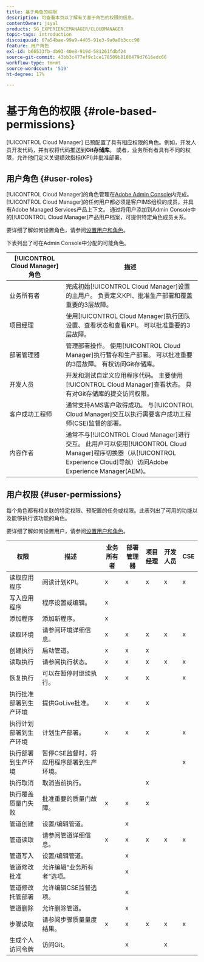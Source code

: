 ```yaml
---
title: 基于角色的权限
description: 可查看本页以了解有关基于角色的权限的信息。
contentOwner: jsyal
products: SG_EXPERIENCEMANAGER/CLOUDMANAGER
topic-tags: introduction
discoiquuid: 67a54bae-99a9-4405-91e3-9a0a8b3ccc98
feature: 用户角色
exl-id: b66533fb-db93-40e8-919d-581261fdbf24
source-git-commit: 43bb3c477ef9c1ce178509b8180479d7616edc66
workflow-type: tm+mt
source-wordcount: '519'
ht-degree: 17%

---
```


# 基于角色的权限 {#role-based-permissions}

[!UICONTROL Cloud Manager] 已预配置了具有相应权限的角色。例如，开发人员开发代码，并有权将代码推送到&#x200B;**Git存储库**。 或者，业务所有者具有不同的权限，允许他们定义关键绩效指标(KPI)并批准部署。

## 用户角色 {#user-roles}

[!UICONTROL Cloud Manager]的角色管理在[Adobe Admin Console](https://helpx.adobe.com/cn/enterprise/using/admin-console.html)内完成。 [!UICONTROL Cloud Manager]的任何用户都必须是客户IMS组织的成员，并具有Adobe Managed Services产品上下文。 通过将用户添加到Admin Console中的[!UICONTROL Cloud Manager]产品用户档案，可提供特定角色成员关系。

要详细了解如何设置角色，请参阅[设置用户和角色](setting-up-users-and-roles.md)。

下表列出了可在Admin Console中分配的可能角色。

| **[!UICONTROL Cloud Manager]角色** | **描述** |
|---|---|
| 业务所有者 | 完成初始[!UICONTROL Cloud Manager]设置的主用户。 负责定义KPI、批准生产部署和覆盖重要的3层故障。 |
| 项目经理 | 使用[!UICONTROL Cloud Manager]执行团队设置、查看状态和查看KPI。 可以批准重要的3层故障。 |
| 部署管理器 | 管理部署操作。 使用[!UICONTROL Cloud Manager]执行暂存和生产部署。 可以批准重要的3层故障。 有权访问Git存储库。 |
| 开发人员 | 开发和测试自定义应用程序代码。 主要使用[!UICONTROL Cloud Manager]查看状态。 具有对Git存储库的提交访问权限。 |
| 客户成功工程师 | 通常支持AMS客户取得成功。 与[!UICONTROL Cloud Manager]交互以执行需要客户成功工程师(CSE)监督的部署。 |
| 内容作者 | 通常不与[!UICONTROL Cloud Manager]进行交互。 此用户可以使用[!UICONTROL Cloud Manager]程序切换器（从[!UICONTROL Experience Cloud]导航）访问Adobe Experience Manager(AEM)。 |

## 用户权限 {#user-permissions}

每个角色都有相关联的特定权限、预配置的任务或权限。此表列出了可用的功能以及能够执行该功能的角色。

要详细了解如何设置用户，请参阅[设置用户和角色](setting-up-users-and-roles.md)。

| 权限 | 描述 | 业务所有者 | 部署管理器 | 项目经理 | 开发人员 | CSE |
|--- |--- |--- |--- |--- |--- |--- |
| 读取应用程序 | 阅读计划KPI。 | x | x | x | x | x |
| 写入应用程序 | 程序设置或编辑。 | x |  |  |  |  |
| 添加程序 | 添加新程序。 | x |  |  |  |  |
| 读取环境 | 请参阅环境详细信息。 | x | x | x | x | x |
| 创建执行 | 启动管道。 | x | x | x |  |  |
| 读取执行 | 请参阅执行状态。 | x | x | x | x | x |
| 恢复执行 | 可以在暂停时继续执行。 | x | x | x |  | x |
| 执行批准部署到生产环境 | 提供GoLive批准。 | x | x | x |  |  |
| 执行计划部署到生产环境 | 计划生产部署。 | x | x | x |  | x |
| 执行部署到生产环境 | 暂停CSE监督时，将应用程序部署到生产环境。 |  |  |  |  | x |
| 执行取消 | 取消当前执行。 |  |  | x |  |  |
| 执行覆盖质量门失败 | 批准重要的质量门故障。 | x | x | x |  |  |
| 管道创建 | 设置/编辑管道。 |  | x |  |  |  |
| 管道读取 | 请参阅管道详细信息。 | x | x | x | x | x |
| 管道写入 | 设置/编辑管道。 |  | x |  |  |  |
| 管道修改批准 | 允许编辑“业务所有者”选项。 |  | x |  |  |  |
| 管道修改托管部署 | 允许编辑CSE监督选项。 |  | x |  |  |  |
| 管道删除 | 允许删除管道。 |  | x |  |  |  |
| 步骤读取 | 请参阅步骤质量量度结果。 | x | x | x | x | x |
| 生成个人访问令牌 | 访问Git。 |  | x |  | x |  |
